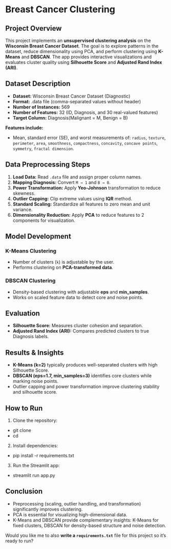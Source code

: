 # Breast Cancer Clustering 

## Project Overview

This project implements an **unsupervised clustering analysis** on the **Wisconsin Breast Cancer Dataset**. The goal is to explore patterns in the dataset, reduce dimensionality using PCA, 
and perform clustering using **K-Means** and **DBSCAN**. The app provides interactive visualizations and evaluates cluster quality using **Silhouette Score** and **Adjusted Rand Index (ARI)**.

## Dataset Description

* **Dataset:** Wisconsin Breast Cancer Dataset (Diagnostic)
* **Format:** .data file (comma-separated values without header)
* **Number of Instances:** 569
* **Number of Features:** 32 (ID, Diagnosis, and 30 real-valued features)
* **Target Column:** Diagnosis(Malignant = M, Benign = B)

**Features include:**

* Mean, standard error (SE), and worst measurements of:
  `radius`, `texture`, `perimeter`, `area`, `smoothness`, `compactness`, `concavity`, `concave points`, `symmetry`, `fractal dimension`.

## Data Preprocessing Steps
1. **Load Data:** Read `.data` file and assign proper column names.
2. **Mapping Diagnosis:** Convert `M → 1` and `B → 0`.
3. **Power Transformation:** Apply **Yeo-Johnson** transformation to reduce skewness.
4. **Outlier Capping:** Clip extreme values using **IQR** method.
5. **Standard Scaling:** Standardize all features to zero mean and unit variance.
6. **Dimensionality Reduction:** Apply **PCA** to reduce features to 2 components for visualization.

## Model Development

### K-Means Clustering
* Number of clusters (`k`) is adjustable by the user.
* Performs clustering on **PCA-transformed data**.

### DBSCAN Clustering
* Density-based clustering with adjustable **eps** and **min_samples**.
* Works on scaled feature data to detect core and noise points.

## Evaluation
* **Silhouette Score:** Measures cluster cohesion and separation.
* **Adjusted Rand Index (ARI):** Compares predicted clusters to true Diagnosis labels.

## Results & Insights

* **K-Means (k=2)** typically produces well-separated clusters with high Silhouette Score.
* **DBSCAN (eps=1.7, min_samples=3)** identifies core clusters while marking noise points.
* Outlier capping and power transformation improve clustering stability and silhouette score.

## How to Run

1. Clone the repository:
- git clone <repo-url>
- cd <repo-folder>
2. Install dependencies:
- pip install -r requirements.txt
3. Run the Streamlit app:
- streamlit run app.py

## Conclusion
* Preprocessing (scaling, outlier handling, and transformation) significantly improves clustering.
* PCA is essential for visualizing high-dimensional data.
* K-Means and DBSCAN provide complementary insights: K-Means for fixed clusters, DBSCAN for density-based structure and noise detection.


Would you like me to also **write a `requirements.txt`** file for this project so it’s ready to run?
